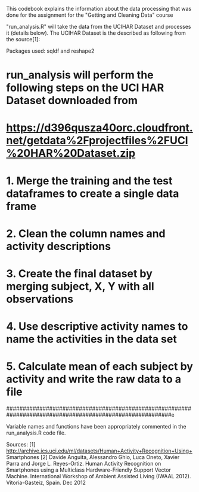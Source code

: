 This codebook explains the information about the data processing that was done for the 
assignment for the "Getting and Cleaning Data" course


"run_analysis.R" will take the data from the UCIHAR Dataset and
processes it (details below). The UCIHAR Dataset is the described as
following from the source[1]:

Packages used: sqldf and reshape2

# run_analysis will perform the following steps on the UCI HAR Dataset downloaded from 
# https://d396qusza40orc.cloudfront.net/getdata%2Fprojectfiles%2FUCI%20HAR%20Dataset.zip 
# 1. Merge the training and the test dataframes to create a single data frame 
# 2. Clean the column names and activity descriptions
# 3. Create the final dataset by merging subject, X, Y with all observations 
# 4. Use descriptive activity names to name the activities in the data set
# 5. Calculate mean of each subject by activity and write the raw data to a file 
##########################################################################################################e 

Variable names and functions have been appropriately commented in the run_analysis.R code file.

Sources: [1]
http://archive.ics.uci.edu/ml/datasets/Human+Activity+Recognition+Using+
Smartphones [2] Davide Anguita, Alessandro Ghio, Luca Oneto, Xavier
Parra and Jorge L. Reyes-Ortiz. Human Activity Recognition on
Smartphones using a Multiclass Hardware-Friendly Support Vector Machine.
International Workshop of Ambient Assisted Living (IWAAL 2012).
Vitoria-Gasteiz, Spain. Dec 2012
